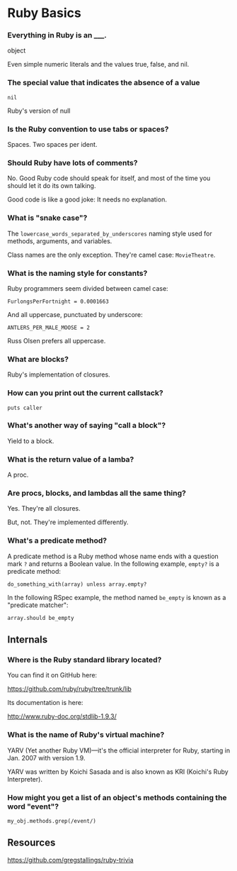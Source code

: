 Ruby Basics
===========

### Everything in Ruby is an ___.

object

Even simple numeric literals and the values true, false, and nil.

### The special value that indicates the absence of a value

`nil`

Ruby's version of null

### Is the Ruby convention to use tabs or spaces?

Spaces. Two spaces per ident.

### Should Ruby have lots of comments?

No. Good Ruby code should speak for itself, and most of the time you should let it do its own talking.

Good code is like a good joke: It needs no explanation.

### What is "snake case"?

The `lowercase_words_separated_by_underscores` naming style used for methods, arguments, and variables.

Class names are the only exception. They're camel case: `MovieTheatre`.

### What is the naming style for constants?

Ruby programmers seem divided between camel case:

`FurlongsPerFortnight = 0.0001663`

And all uppercase, punctuated by underscore:

`ANTLERS_PER_MALE_MOOSE = 2`

Russ Olsen prefers all uppercase.

### What are blocks?

Ruby's implementation of closures.

### How can you print out the current callstack?

    puts caller

### What's another way of saying "call a block"?

Yield to a block.

### What is the return value of a lamba?

A proc.

### Are procs, blocks, and lambdas all the same thing?

Yes. They're all closures.

But, not. They're implemented differently.

### What's a predicate method?

A predicate method is a Ruby method whose name ends with a question mark `?` and returns a Boolean value. In the following example, `empty?` is a predicate method:

    do_something_with(array) unless array.empty?

In the following RSpec example, the method named `be_empty` is known as a "predicate matcher":

    array.should be_empty

## Internals

### Where is the Ruby standard library located?

You can find it on GitHub here:

https://github.com/ruby/ruby/tree/trunk/lib

Its documentation is here:

http://www.ruby-doc.org/stdlib-1.9.3/

### What is the name of Ruby's virtual machine?

YARV (Yet another Ruby VM)—it's the official interpreter for Ruby, starting in Jan. 2007 with version 1.9.

YARV was written by Koichi Sasada and is also known as KRI (Koichi's Ruby Interpreter).

### How might you get a list of an object's methods containing the word "event"?

	my_obj.methods.grep(/event/)

## Resources

https://github.com/gregstallings/ruby-trivia
